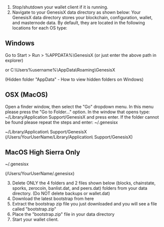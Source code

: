 1. Stop/shutdown your wallet client if it is running.
2. Navigate to your GenesisX data directory as shown below:
    Your GenesisX data directory stores your blockchain, configuration, wallet, and masternode data.  By default, they are located in the following locations for each OS type:



## Windows
Go to Start > Run > %APPDATA%\GenesisX
(or just enter the above path in explorer)

or C:\Users\%username%\AppData\Roaming\GenesisX

(Hidden folder "AppData" - How to view hidden folders on Windows)


## OSX (MacOS)
Open a finder window, then select the "Go" dropdown menu. In this menu please press the "Go to Folder..." option. In the window that opens type: ~/Library/Application Support/GenesisX and press enter. If the folder cannot be found please repeat the steps and enter: ~/.genesisx

~/Library/Application\ Support/GenesisX
(/Users/YourUserName/Library/Application\ Support/GenesisX)

## MacOS High Sierra Only

~/.genesisx

(/Users/YourUserName/.genesisx)


3. Delete ONLY the 4 folders and 2 files shown below
(blocks, chainstate, sporks, zerocoin, banlist.dat, and peers.dat) folders from your data directory.
(Do NOT delete backups or wallet.dat)
4. Download the latest bootstrap from here
5. Extract the bootstrap zip file you just downloaded and you will see a file called "bootstrap.zip"
6. Place the "bootstrap.zip" file in your data directory
7. Start your wallet client.
